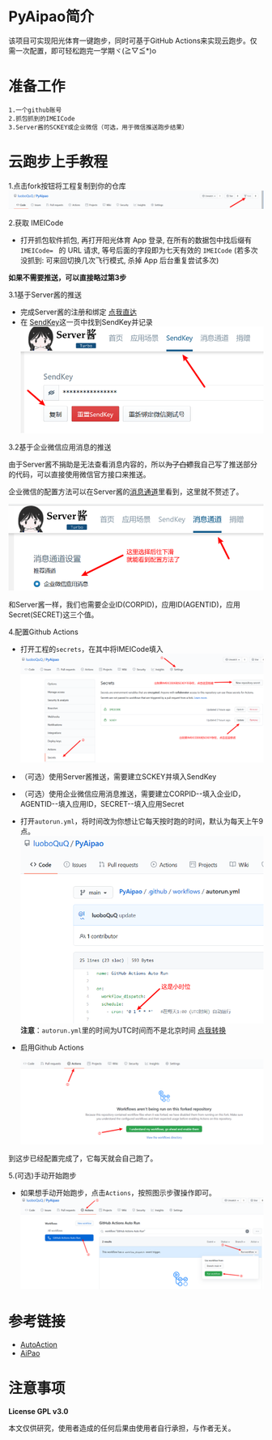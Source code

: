 # PyAipao简介
该项目可实现阳光体育一键跑步，同时可基于GitHub Actions来实现云跑步。仅需一次配置，即可轻松跑完一学期ヾ(≧▽≦*)o
# 准备工作
    1.一个github账号
    2.抓包抓到的IMEICode
    3.Server酱的SCKEY或企业微信（可选，用于微信推送跑步结果）
#  云跑步上手教程

1.点击fork按钮将工程复制到你的仓库 
![fork](IMAGE\Fork.png)

2.获取 IMEICode

- 打开抓包软件抓包, 再打开阳光体育 App 登录, 在所有的数据包中找后缀有 `IMEICode= ` 的 URL 请求, 等号后面的字段即为七天有效的 `IMEICode` (若多次没抓到: 可来回切换几次飞行模式, 杀掉 App 后台重复尝试多次)

**如果不需要推送，可以直接略过第3步**

3.1基于Server酱的推送

- 完成Server酱的注册和绑定 [点我直达](http://scf.ftqq.com)
- 在 [SendKey](https://sct.ftqq.com/sendkey)这一页中找到SendKey并记录
![SendKey](IMAGE\SendKey.png)

3.2基于企业微信应用消息的推送

由于Server酱不捐助是无法查看消息内容的，所以~~为了白嫖~~我自己写了推送部分的代码，可以直接使用微信官方接口来推送。

企业微信的配置方法可以在Server酱的[消息通道](https://sct.ftqq.com/forward)里看到，这里就不赘述了。

![weisend](IMAGE\weisend.png)

和Server酱一样，我们也需要企业ID(CORPID)，应用ID(AGENTID)，应用Secret(SECRET)这三个值。

4.配置Github Actions

- 打开工程的`secrets`，在其中将IMEICode填入
  ![4.1](IMAGE\4.1.png)

- （可选）使用Server酱推送，需要建立SCKEY并填入SendKey

- （可选）使用企业微信应用消息推送，需要建立CORPID--填入企业ID，AGENTID--填入应用ID，SECRET--填入应用Secret

- 打开`autorun.yml`，将时间改为你想让它每天按时跑的时间，默认为每天上午9点。
![4.2](IMAGE\4.2.png)
  **注意**：`autorun.yml`里的时间为UTC时间而不是北京时间 [点我转换](http://www.timebie.com/cn/universalbeijing.php)
  
- 启用Github Actions

  ![workflow](IMAGE\workflow.png)

到这步已经配置完成了，它每天就会自己跑了。

5.(可选)手动开始跑步

- 如果想手动开始跑步，点击`Actions`，按照图示步骤操作即可。
![5.1](IMAGE\5.1.png)

# 参考链接
- [AutoAction](https://github.com/Saujyun/AutoAction)
- [AiPao](https://github.com/LiaoGuoYin/AiPao)

# 注意事项
**License GPL v3.0**

本文仅供研究，使用者造成的任何后果由使用者自行承担，与作者无关。
